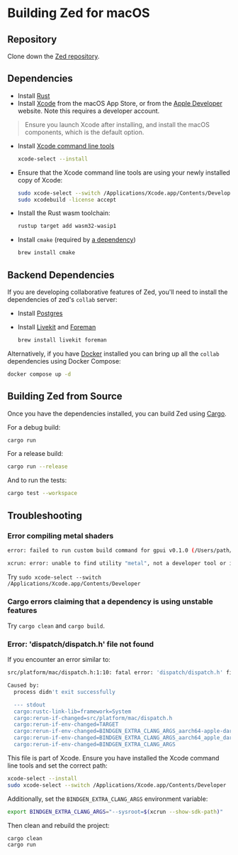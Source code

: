 # Building Zed for macOS

## Repository

Clone down the [Zed repository](https://github.com/zed-industries/zed).

## Dependencies

- Install [Rust](https://www.rust-lang.org/tools/install)
- Install [Xcode](https://apps.apple.com/us/app/xcode/id497799835?mt=12) from the macOS App Store, or from the [Apple Developer](https://developer.apple.com/download/all/) website. Note this requires a developer account.

> Ensure you launch Xcode after installing, and install the macOS components, which is the default option.

- Install [Xcode command line tools](https://developer.apple.com/xcode/resources/)

  ```sh
  xcode-select --install
  ```

- Ensure that the Xcode command line tools are using your newly installed copy of Xcode:

  ```sh
  sudo xcode-select --switch /Applications/Xcode.app/Contents/Developer
  sudo xcodebuild -license accept
  ```

- Install the Rust wasm toolchain:

  ```sh
  rustup target add wasm32-wasip1
  ```

- Install `cmake` (required by [a dependency](https://docs.rs/wasmtime-c-api-impl/latest/wasmtime_c_api/))

  ```sh
  brew install cmake
  ```

## Backend Dependencies

If you are developing collaborative features of Zed, you'll need to install the dependencies of zed's `collab` server:

- Install [Postgres](https://postgresapp.com)
- Install [Livekit](https://formulae.brew.sh/formula/livekit) and [Foreman](https://formulae.brew.sh/formula/foreman)

  ```sh
  brew install livekit foreman
  ```

Alternatively, if you have [Docker](https://www.docker.com/) installed you can bring up all the `collab` dependencies using Docker Compose:

```sh
docker compose up -d
```

## Building Zed from Source

Once you have the dependencies installed, you can build Zed using [Cargo](https://doc.rust-lang.org/cargo/).

For a debug build:

```sh
cargo run
```

For a release build:

```sh
cargo run --release
```

And to run the tests:

```sh
cargo test --workspace
```

## Troubleshooting

### Error compiling metal shaders

```sh
error: failed to run custom build command for gpui v0.1.0 (/Users/path/to/zed)`**

xcrun: error: unable to find utility "metal", not a developer tool or in PATH
```

Try `sudo xcode-select --switch /Applications/Xcode.app/Contents/Developer`

### Cargo errors claiming that a dependency is using unstable features

Try `cargo clean` and `cargo build`.

### Error: 'dispatch/dispatch.h' file not found

If you encounter an error similar to:

```sh
src/platform/mac/dispatch.h:1:10: fatal error: 'dispatch/dispatch.h' file not found

Caused by:
  process didn't exit successfully

  --- stdout
  cargo:rustc-link-lib=framework=System
  cargo:rerun-if-changed=src/platform/mac/dispatch.h
  cargo:rerun-if-env-changed=TARGET
  cargo:rerun-if-env-changed=BINDGEN_EXTRA_CLANG_ARGS_aarch64-apple-darwin
  cargo:rerun-if-env-changed=BINDGEN_EXTRA_CLANG_ARGS_aarch64_apple_darwin
  cargo:rerun-if-env-changed=BINDGEN_EXTRA_CLANG_ARGS
```

This file is part of Xcode. Ensure you have installed the Xcode command line tools and set the correct path:

```sh
xcode-select --install
sudo xcode-select --switch /Applications/Xcode.app/Contents/Developer
```

Additionally, set the `BINDGEN_EXTRA_CLANG_ARGS` environment variable:

```sh
export BINDGEN_EXTRA_CLANG_ARGS="--sysroot=$(xcrun --show-sdk-path)"
```

Then clean and rebuild the project:

```sh
cargo clean
cargo run
```
